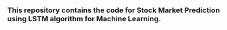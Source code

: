 ### This repository contains the code for Stock Market Prediction using LSTM algorithm for Machine Learning.

